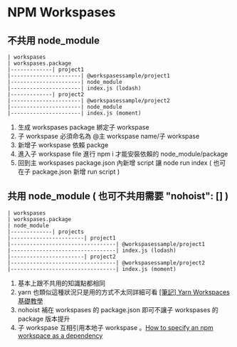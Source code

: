 # NPM Workspases
## 不共用 node_module

```text
| workspases
| workspases.package
|-------------| project1
|----------------------| @workspasessample/project1
|----------------------| node_module
|----------------------| index.js (lodash)
|-------------| project2
|----------------------| @workspasessample/project2
|----------------------| node_module
|----------------------| index.js (moment)
```

1. 生成 workspases package 綁定子 workspase
2. 子 workspase 必須命名為 @主 workspase name/子 workspase
3. 新增子 workspase 依賴 packge
4. 進入子 workspase file 進行 npm i 才能安裝依賴的 node_module/package
5. 回到主 workspases package.json 內新增 script 讓 node run index ( 也可在子 package.json 新增 run script )

## 共用 node_module ( 也可不共用需要 "nohoist": [] )

```text
| workspases
| workspases.package
| node_module
|-------------| projects
|-----------------------| project1
|---------------------------------| @workspasessample/project1
|---------------------------------| index.js (lodash)
|-----------------------| project2
|---------------------------------| @workspasessample/project2
|---------------------------------| index.js (moment)
```

1. 基本上跟不共用的知識點都相同
2. yarn 也類似這種狀況只是用的方式不太同詳細可看 [[筆記] Yarn Workspaces 基礎教學](https://tokileecy.medium.com/%E7%AD%86%E8%A8%98-yarn-workspaces-%E5%9F%BA%E7%A4%8E%E6%95%99%E5%AD%B8-cbb16bb780ec)
3. nohoist 補在 workspases 的 package.json 即可不讓子 workspases 的 package 版本提升
4. 子 workspase 互相引用本地子 workspase 。[How to specify an npm workspace as a dependency](https://stackoverflow.com/questions/72851445/how-to-specify-an-npm-workspace-as-a-dependency)